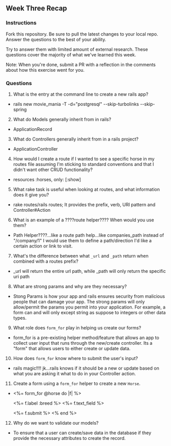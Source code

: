 ## Week Three Recap

### Instructions
Fork this repository. Be sure to pull the latest changes to your local repo. Answer the questions to the best of your ability.

Try to answer them with limited amount of external research. These questions cover the majority of what we've learned this week.

Note: When you're done, submit a PR with a reflection in the comments about how this exercise went for you.

### Questions

1. What is the entry at the command line to create a new rails app?
- rails new movie_mania -T -d="postgresql" --skip-turbolinks --skip-spring

2. What do Models generally inherit from in rails?
- ApplicationRecord

3. What do Controllers generally inherit from in a rails project?
- ApplicationController

4. How would I create a route if I wanted to see a specific horse in my routes file assuming I'm sticking to standard conventions and that I didn't want other CRUD functionality?
- resources :horses, only: [:show] 

5. What rake task is useful when looking at routes, and what information does it give you?
- rake routes/rails routes; It provides the prefix, verb, URI pattern and Controller#Action

6. What is an example of a ????route helper???? When would you use them?
- Path Helper????...like a route path help...like companies_path instead of "/company/1"
I would use them to define a path/direction I'd like a certain action or link to visit.

7. What's the difference between what `_url` and `_path` return when combined with a routes prefix?
- _url will return the entire url path, while _path will only return the specific uri path

8. What are strong params and why are they necessary?
- Stong Params is how your app and rails ensures security from malicious people that can damage your app. The strong params will only allow/permit the params you permit into your application. For example, a form can and will only except string as suppose to integers or other data types. 

9. What role does `form_for` play in helping us create our forms?
- form_for is a pre-existing helper method/feature that allows an app to collect user input that runs through the new/create controller. Its a "form" that allows users to either create or update data.

10. How does `form_for` know where to submit the user's input?
- rails magic!!!!   jk...rails knows if it should be a new or update based on what you are asking it what to do in your Controller action.

11. Create a form using a `form_for` helper to create a new `Horse`. 
- <%= form_for @horse do |f| %>
    
    <%= f.label :breed %>
    <%= f.text_field %>

    <%= f.submit %>
  <% end %>

12. Why do we want to validate our models?
- To ensure that a user can create/save data in the database if they provide the necessary attributes to create the record.











